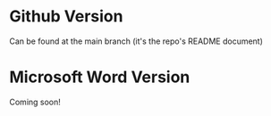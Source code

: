 # Github Version

Can be found at the main branch (it's the repo's README document)

# Microsoft Word Version

Coming soon!
